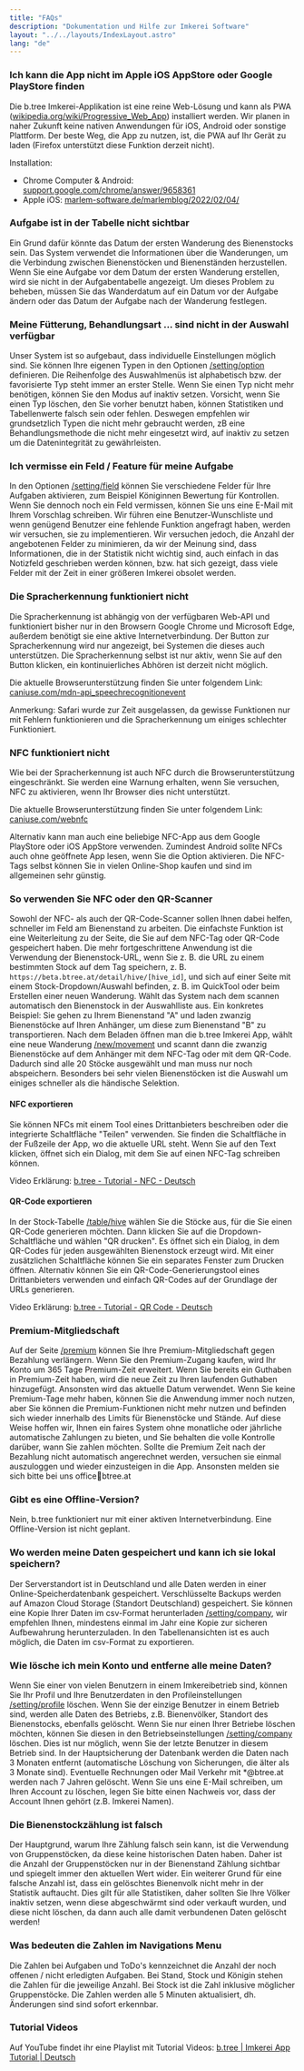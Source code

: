 ```yaml
---
title: "FAQs"
description: "Dokumentation und Hilfe zur Imkerei Software"
layout: "../../layouts/IndexLayout.astro"
lang: "de"
---
```


### Ich kann die App nicht im Apple iOS AppStore oder Google PlayStore finden

Die b.tree Imkerei-Applikation ist eine reine Web-Lösung und kann als PWA ([wikipedia.org/wiki/Progressive_Web_App](https://en.wikipedia.org/wiki/Progressive_Web_App)) installiert werden. Wir planen in naher Zukunft keine nativen Anwendungen für iOS, Android oder sonstige Plattform. Der beste Weg, die App zu nutzen, ist, die PWA auf Ihr Gerät zu laden (Firefox unterstützt diese Funktion derzeit nicht).

Installation:

- Chrome Computer & Android: [support.google.com/chrome/answer/9658361](https://support.google.com/chrome/answer/9658361)
- Apple iOS: [marlem-software.de/marlemblog/2022/02/04/](https://www.marlem-software.de/marlemblog/2022/02/04/progressive-web-apps-installieren-in-den-betriebssystemen-windows-android-ios-ubuntu-und-macos/#Progressive_Web-App_Installation_im_Betriebssystem_IOS)

### Aufgabe ist in der Tabelle nicht sichtbar

Ein Grund dafür könnte das Datum der ersten Wanderung des Bienenstocks sein. Das System verwendet die Informationen über die Wanderungen, um die Verbindung zwischen Bienenstöcken und Bienenständen herzustellen. Wenn Sie eine Aufgabe vor dem Datum der ersten Wanderung erstellen, wird sie nicht in der Aufgabentabelle angezeigt. Um dieses Problem zu beheben, müssen Sie das Wanderdatum auf ein Datum vor der Aufgabe ändern oder das Datum der Aufgabe nach der Wanderung festlegen.

### Meine Fütterung, Behandlungsart ... sind nicht in der Auswahl verfügbar

Unser System ist so aufgebaut, dass individuelle Einstellungen möglich sind. Sie können Ihre eigenen Typen in den Optionen [/setting/option](https://app.btree.at/setting/option/checkup_types) definieren. Die Reihenfolge des Auswahlmenüs ist alphabetisch bzw. der favorisierte Typ steht immer an erster Stelle. Wenn Sie einen Typ nicht mehr benötigen, können Sie den Modus auf inaktiv setzen. Vorsicht, wenn Sie einen Typ löschen, den Sie vorher benutzt haben, können Statistiken und Tabellenwerte falsch sein oder fehlen. Deswegen empfehlen wir grundsetzlich Typen die nicht mehr gebraucht werden, zB eine Behandlungsmethode die nicht mehr eingesetzt wird, auf inaktiv zu setzen um die Datenintegrität zu gewährleisten.

### Ich vermisse ein Feld / Feature für meine Aufgabe

In den Optionen [/setting/field](https://app.btree.at/setting/field) können Sie verschiedene Felder für Ihre Aufgaben aktivieren, zum Beispiel Königinnen Bewertung für Kontrollen. Wenn Sie dennoch noch ein Feld vermissen, können Sie uns eine E-Mail mit Ihrem Vorschlag schreiben. Wir führen eine Benutzer-Wunschliste und wenn genügend Benutzer eine fehlende Funktion angefragt haben, werden wir versuchen, sie zu implementieren. Wir versuchen jedoch, die Anzahl der angebotenen Felder zu minimieren, da wir der Meinung sind, dass Informationen, die in der Statistik nicht wichtig sind, auch einfach in das Notizfeld geschrieben werden können, bzw. hat sich gezeigt, dass viele Felder mit der Zeit in einer größeren Imkerei obsolet werden.

### Die Spracherkennung funktioniert nicht

Die Spracherkennung ist abhängig von der verfügbaren Web-API und funktioniert bisher nur in den Browsern Google Chrome und Microsoft Edge, außerdem benötigt sie eine aktive Internetverbindung. Der Button zur Spracherkennung wird nur angezeigt, bei Systemen die dieses auch unterstützen. Die Spracherkennung selbst ist nur aktiv, wenn Sie auf den Button klicken, ein kontinuierliches Abhören ist derzeit nicht möglich.

Die aktuelle Browserunterstützung finden Sie unter folgendem Link: [caniuse.com/mdn-api_speechrecognitionevent](https://caniuse.com/mdn-api_speechrecognitionevent)

Anmerkung: Safari wurde zur Zeit ausgelassen, da gewisse Funktionen nur mit Fehlern funktionieren und die Spracherkennung um einiges schlechter Funktioniert.

### NFC funktioniert nicht

Wie bei der Spracherkennung ist auch NFC durch die Browserunterstützung eingeschränkt. Sie werden eine Warnung erhalten, wenn Sie versuchen, NFC zu aktivieren, wenn Ihr Browser dies nicht unterstützt.

Die aktuelle Browserunterstützung finden Sie unter folgendem Link: [caniuse.com/webnfc](https://caniuse.com/webnfc)

Alternativ kann man auch eine beliebige NFC-App aus dem Google PlayStore oder iOS AppStore verwenden. Zumindest Android sollte NFCs auch ohne geöffnete App lesen, wenn Sie die Option aktivieren. Die NFC-Tags selbst können Sie in vielen Online-Shop kaufen und sind im allgemeinen sehr günstig.

### So verwenden Sie NFC oder den QR-Scanner

Sowohl der NFC- als auch der QR-Code-Scanner sollen Ihnen dabei helfen, schneller im Feld am Bienenstand zu arbeiten. Die einfachste Funktion ist eine Weiterleitung zu der Seite, die Sie auf dem NFC-Tag oder QR-Code gespeichert haben. Die mehr fortgeschrittene Anwendung ist die Verwendung der Bienenstock-URL, wenn Sie z. B. die URL zu einem bestimmten Stock auf dem Tag speichern, z. B. `https://beta.btree.at/detail/hive/[hive_id]`, und sich auf einer Seite mit einem Stock-Dropdown/Auswahl befinden, z. B. im QuickTool oder beim Erstellen einer neuen Wanderung. Wählt das System nach dem scannen automatisch den Bienenstock in der Auswahlliste aus. Ein konkretes Beispiel: Sie gehen zu Ihrem Bienenstand "A" und laden zwanzig Bienenstöcke auf Ihren Anhänger, um diese zum Bienenstand "B" zu transportieren. Nach dem Beladen öffnen man die b.tree Imkerei App, wählt eine neue Wanderung [/new/movement](https://app.btree.at/new/movement) und scannt dann die zwanzig Bienenstöcke auf dem Anhänger mit dem NFC-Tag oder mit dem QR-Code. Dadurch sind alle 20 Stöcke ausgewählt und man muss nur noch abspeichern. Besonders bei sehr vielen Bienenstöcken ist die Auswahl um einiges schneller als die händische Selektion.

#### NFC exportieren

Sie können NFCs mit einem Tool eines Drittanbieters beschreiben oder die integrierte Schaltfläche "Teilen" verwenden. Sie finden die Schaltfläche in der Fußzeile der App, wo die aktuelle URL steht. Wenn Sie auf den Text klicken, öffnet sich ein Dialog, mit dem Sie auf einen NFC-Tag schreiben können.

Video Erklärung: [b.tree - Tutorial - NFC - Deutsch](https://youtu.be/2XR1nlOw6xI)

#### QR-Code exportieren

In der Stock-Tabelle [/table/hive](https://app.btree.at/table/hive) wählen Sie die Stöcke aus, für die Sie einen QR-Code generieren möchten. Dann klicken Sie auf die Dropdown-Schaltfläche und wählen "QR drucken". Es öffnet sich ein Dialog, in dem QR-Codes für jeden ausgewählten Bienenstock erzeugt wird. Mit einer zusätzlichen Schaltfläche können Sie ein separates Fenster zum Drucken öffnen. Alternativ können Sie ein QR-Code-Generierungstool eines Drittanbieters verwenden und einfach QR-Codes auf der Grundlage der URLs generieren.

Video Erklärung: [b.tree - Tutorial - QR Code - Deutsch](https://youtu.be/ps_aYB9u778)

### Premium-Mitgliedschaft

Auf der Seite [/premium](https://app.btree.at/premium) können Sie Ihre Premium-Mitgliedschaft gegen Bezahlung verlängern. Wenn Sie den Premium-Zugang kaufen, wird Ihr Konto um 365 Tage Premium-Zeit erweitert. Wenn Sie bereits ein Guthaben in Premium-Zeit haben, wird die neue Zeit zu Ihren laufenden Guthaben hinzugefügt. Ansonsten wird das aktuelle Datum verwendet. Wenn Sie keine Premium-Tage mehr haben, können Sie die Anwendung immer noch nutzen, aber Sie können die Premium-Funktionen nicht mehr nutzen und befinden sich wieder innerhalb des Limits für Bienenstöcke und Stände. Auf diese Weise hoffen wir, Ihnen ein faires System ohne monatliche oder jährliche automatische Zahlungen zu bieten, und Sie behalten die volle Kontrolle darüber, wann Sie zahlen möchten. Sollte die Premium Zeit nach der Bezahlung nicht automatisch angerechnet werden, versuchen sie einmal auszuloggen und wieder einzusteigen in die App. Ansonsten melden sie sich bitte bei uns office📧btree.at

### Gibt es eine Offline-Version?

Nein, b.tree funktioniert nur mit einer aktiven Internetverbindung. Eine Offline-Version ist nicht geplant.

### Wo werden meine Daten gespeichert und kann ich sie lokal speichern?

Der Serverstandort ist in Deutschland und alle Daten werden in einer Online-Speicherdatenbank gespeichert. Verschlüsselte Backups werden auf Amazon Cloud Storage (Standort Deutschland) gespeichert. Sie können eine Kopie Ihrer Daten im csv-Format herunterladen [/setting/company](https://app.btree.at/setting/company), wir empfehlen Ihnen, mindestens einmal im Jahr eine Kopie zur sicheren Aufbewahrung herunterzuladen. In den Tabellenansichten ist es auch möglich, die Daten im csv-Format zu exportieren.

### Wie lösche ich mein Konto und entferne alle meine Daten?

Wenn Sie einer von vielen Benutzern in einem Imkereibetrieb sind, können Sie Ihr Profil und Ihre Benutzerdaten in den Profileinstellungen [/setting/profile](https://app.btree.at/setting/profile) löschen. Wenn Sie der einzige Benutzer in einem Betrieb sind, werden alle Daten des Betriebs, z.B. Bienenvölker, Standort des Bienenstocks, ebenfalls gelöscht. Wenn Sie nur einen Ihrer Betriebe löschen möchten, können Sie diesen in den Betriebseinstellungen [/setting/company](https://app.btree.at/setting/company) löschen. Dies ist nur möglich, wenn Sie der letzte Benutzer in diesem Betrieb sind. In der Hauptsicherung der Datenbank werden die Daten nach 3 Monaten entfernt (automatische Löschung von Sicherungen, die älter als 3 Monate sind). Eventuelle Rechnungen oder Mail Verkehr mit \*@btree.at werden nach 7 Jahren gelöscht. Wenn Sie uns eine E-Mail schreiben, um Ihren Account zu löschen, legen Sie bitte einen Nachweis vor, dass der Account Ihnen gehört (z.B. Imkerei Namen).

### Die Bienenstockzählung ist falsch

Der Hauptgrund, warum Ihre Zählung falsch sein kann, ist die Verwendung von Gruppenstöcken, da diese keine historischen Daten haben. Daher ist die Anzahl der Gruppenstöcken nur in der Bienenstand Zählung sichtbar und spiegelt immer den aktuellen Wert wider. Ein weiterer Grund für eine falsche Anzahl ist, dass ein gelöschtes Bienenvolk nicht mehr in der Statistik auftaucht. Dies gilt für alle Statistiken, daher sollten Sie Ihre Völker inaktiv setzen, wenn diese abgeschwärmt sind oder verkauft wurden, und diese nicht löschen, da dann auch alle damit verbundenen Daten gelöscht werden!

### Was bedeuten die Zahlen im Navigations Menu

Die Zahlen bei Aufgaben und ToDo's kennzeichnet die Anzahl der noch offenen / nicht erledigten Aufgaben. Bei Stand, Stock und Königin stehen die Zahlen für die jeweilige Anzahl. Bei Stock ist die Zahl inklusive möglicher Gruppenstöcke. Die Zahlen werden alle 5 Minuten aktualisiert, dh. Änderungen sind sind sofort erkennbar.

### Tutorial Videos

Auf YouTube findet ihr eine Playlist mit Tutorial Videos: [b.tree | Imkerei App Tutorial | Deutsch](https://www.youtube.com/playlist?list=PLtd4fnhQMyZ0dz8fAT5rPUw4wnkznXXSX)

